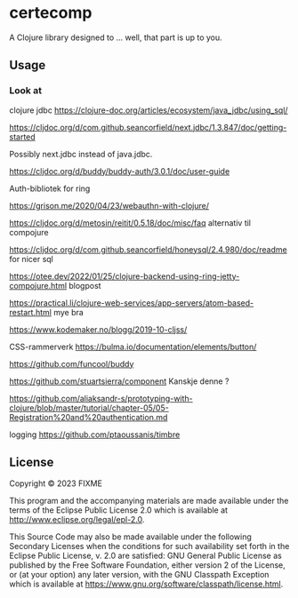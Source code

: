 # certecomp

A Clojure library designed to ... well, that part is up to you.

## Usage


### Look at

clojure jdbc
https://clojure-doc.org/articles/ecosystem/java_jdbc/using_sql/

https://cljdoc.org/d/com.github.seancorfield/next.jdbc/1.3.847/doc/getting-started

Possibly next.jdbc instead of java.jdbc.

https://cljdoc.org/d/buddy/buddy-auth/3.0.1/doc/user-guide

Auth-bibliotek for ring

https://grison.me/2020/04/23/webauthn-with-clojure/

https://cljdoc.org/d/metosin/reitit/0.5.18/doc/misc/faq
alternativ til compojure

https://cljdoc.org/d/com.github.seancorfield/honeysql/2.4.980/doc/readme
for nicer sql

https://otee.dev/2022/01/25/clojure-backend-using-ring-jetty-compojure.html
blogpost

https://practical.li/clojure-web-services/app-servers/atom-based-restart.html
mye bra


https://www.kodemaker.no/blogg/2019-10-cljss/

CSS-rammerverk
https://bulma.io/documentation/elements/button/

https://github.com/funcool/buddy

https://github.com/stuartsierra/component
Kanskje denne ?

https://github.com/aliaksandr-s/prototyping-with-clojure/blob/master/tutorial/chapter-05/05-Registration%20and%20authentication.md

logging
https://github.com/ptaoussanis/timbre

## License


Copyright © 2023 FIXME

This program and the accompanying materials are made available under the
terms of the Eclipse Public License 2.0 which is available at
http://www.eclipse.org/legal/epl-2.0.

This Source Code may also be made available under the following Secondary
Licenses when the conditions for such availability set forth in the Eclipse
Public License, v. 2.0 are satisfied: GNU General Public License as published by
the Free Software Foundation, either version 2 of the License, or (at your
option) any later version, with the GNU Classpath Exception which is available
at https://www.gnu.org/software/classpath/license.html.
